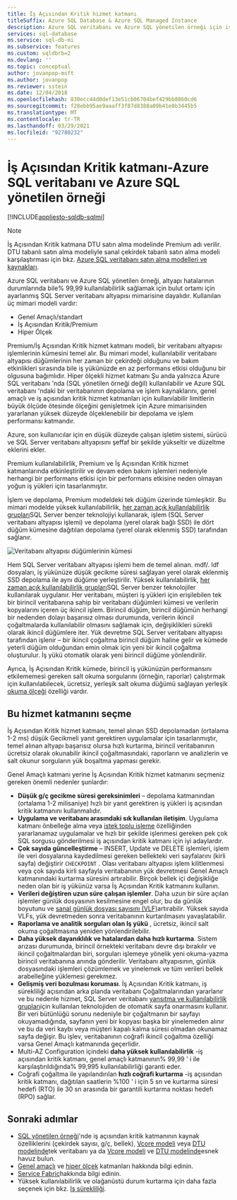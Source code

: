 ```yaml
---
title: İş Açısından Kritik hizmet katmanı
titleSuffix: Azure SQL Database & Azure SQL Managed Instance
description: Azure SQL veritabanı ve Azure SQL yönetilen örneği için iş açısından kritik hizmet katmanı hakkında bilgi edinin.
services: sql-database
ms.service: sql-db-mi
ms.subservice: features
ms.custom: sqldbrb=2
ms.devlang: ''
ms.topic: conceptual
author: jovanpop-msft
ms.author: jovanpop
ms.reviewer: sstein
ms.date: 12/04/2018
ms.openlocfilehash: 830ecc44d0def13e51cb06704bef429bb8860cd6
ms.sourcegitcommit: f28ebb95ae9aaaff3f87d8388a09b41e0b3445b5
ms.translationtype: MT
ms.contentlocale: tr-TR
ms.lasthandoff: 03/29/2021
ms.locfileid: "92780232"
---
```

# <a name="business-critical-tier---azure-sql-database-and-azure-sql-managed-instance"></a>İş Açısından Kritik katmanı-Azure SQL veritabanı ve Azure SQL yönetilen örneği 
[!INCLUDE[appliesto-sqldb-sqlmi](../includes/appliesto-sqldb-sqlmi.md)]

> [!NOTE]
> İş Açısından Kritik katmana DTU satın alma modelinde Premium adı verilir. DTU tabanlı satın alma modeliyle sanal çekirdek tabanlı satın alma modeli karşılaştırması için bkz. [Azure SQL veritabanı satın alma modelleri ve kaynakları](purchasing-models.md).

Azure SQL veritabanı ve Azure SQL yönetilen örneği, altyapı hatalarının durumlarında bile% 99,99 kullanılabilirlik sağlamak için bulut ortamı için ayarlanmış SQL Server veritabanı altyapısı mimarisine dayalıdır. Kullanılan üç mimari modeli vardır:
- Genel Amaçlı/standart 
- İş Açısından Kritik/Premium
- Hiper Ölçek

Premium/İş Açısından Kritik hizmet katmanı modeli, bir veritabanı altyapısı işlemlerinin kümesini temel alır. Bu mimari model, kullanılabilir veritabanı altyapısı düğümlerinin her zaman bir çekirdeği olduğunu ve bakım etkinlikleri sırasında bile iş yükünüzde en az performans etkisi olduğunu bir olgusuna bağımlıdır. Hiper ölçekli hizmet katmanı Şu anda yalnızca Azure SQL veritabanı 'nda (SQL yönetilen örneği değil) kullanılabilir ve Azure SQL veritabanı 'ndaki bir veritabanının depolama ve işlem kaynaklarını, genel amaçlı ve iş açısından kritik hizmet katmanları için kullanılabilir limitlerin büyük ölçüde ötesinde ölçeğini genişletmek için Azure mimarisinden yararlanan yüksek düzeyde ölçeklenebilir bir depolama ve işlem performansı katmandır.

Azure, son kullanıcılar için en düşük düzeyde çalışan işletim sistemi, sürücü ve SQL Server veritabanı altyapısını şeffaf bir şekilde yükseltir ve düzeltme eklerini ekler. 

Premium kullanılabilirlik, Premium ve İş Açısından Kritik hizmet katmanlarında etkinleştirilir ve devam eden bakım işlemleri nedeniyle herhangi bir performans etkisi için bir performans etkisine neden olmayan yoğun iş yükleri için tasarlanmıştır.

İşlem ve depolama, Premium modeldeki tek düğüm üzerinde tümleşiktir. Bu mimari modelde yüksek kullanılabilirlik, [her zaman açık kullanılabilirlik grupları](/sql/database-engine/availability-groups/windows/overview-of-always-on-availability-groups-sql-server)SQL Server benzer teknolojiyi kullanarak, işlem (SQL Server veritabanı altyapısı işlemi) ve depolama (yerel olarak bağlı SSD) ile dört düğüm kümesine dağıtılan depolama (yerel olarak eklenmiş SSD) tarafından sağlanır.

![Veritabanı altyapısı düğümlerinin kümesi](./media/service-tier-business-critical/business-critical-service-tier.png)

Hem SQL Server veritabanı altyapısı işlemi hem de temel alınan. mdf/. ldf dosyaları, iş yükünüze düşük gecikme süresi sağlayan yerel olarak eklenmiş SSD depolama ile aynı düğüme yerleştirilir. Yüksek kullanılabilirlik, [her zaman açık kullanılabilirlik grupları](/sql/database-engine/availability-groups/windows/overview-of-always-on-availability-groups-sql-server)SQL Server benzer teknolojiler kullanılarak uygulanır. Her veritabanı, müşteri iş yükleri için erişilebilen tek bir birincil veritabanına sahip bir veritabanı düğümleri kümesi ve verilerin kopyalarını içeren üç ikincil işlem. Birincil düğüm, birincil düğümün herhangi bir nedenden dolayı başarısız olması durumunda, verilerin ikincil çoğaltmalarda kullanılabilir olmasını sağlamak için, değişiklikleri sürekli olarak ikincil düğümlere iter. Yük devretme SQL Server veritabanı altyapısı tarafından işlenir – bir ikincil çoğaltma birincil düğüm haline gelir ve kümede yeterli düğüm olduğundan emin olmak için yeni bir ikincil çoğaltma oluşturulur. İş yükü otomatik olarak yeni birincil düğüme yönlendirilir.

Ayrıca, İş Açısından Kritik kümede, birincil iş yükünüzün performansını etkilememesi gereken salt okuma sorgularını (örneğin, raporlar) çalıştırmak için kullanılabilecek, ücretsiz, yerleşik salt okuma düğümü sağlayan yerleşik [okuma ölçeği](read-scale-out.md) özelliği vardır.

## <a name="when-to-choose-this-service-tier"></a>Bu hizmet katmanını seçme

İş Açısından Kritik hizmet katmanı, temel alınan SSD depolamadan (ortalama 1-2 ms) düşük Gecikmeli yanıt gerektiren uygulamalar için tasarlanmıştır, temel alınan altyapı başarısız olursa hızlı kurtarma, birincil veritabanının ücretsiz olarak okunabilir ikincil çoğaltmasındaki, raporların ve analizlerin ve salt okunur sorguların yük boşaltma yapması gerekir.

Genel Amaçlı katmanı yerine İş Açısından Kritik hizmet katmanını seçmeniz gereken önemli nedenler şunlardır:
-   **Düşük g/ç gecikme süresi gereksinimleri** – depolama katmanından (ortalama 1-2 milisaniye) hızlı bir yanıt gerektiren iş yükleri iş açısından kritik katmanını kullanmalıdır. 
-   **Uygulama ve veritabanı arasındaki sık kullanılan iletişim**. Uygulama katmanı önbelleğe alma veya [istek toplu işleme](../performance-improve-use-batching.md) özelliğinden yararlanamaz uygulamalar ve hızlı bir şekilde işlenmesi gereken pek çok SQL sorgusu gönderilmesi iş açısından kritik katmanı için iyi adaylardır.
-   **Çok sayıda güncelleştirme** – INSERT, Update ve DELETE işlemleri, işlem ile veri dosyalarına kaydedilmesi gereken bellekteki veri sayfalarını (kirli sayfa) değiştirir `CHECKPOINT` . Olası veritabanı altyapısı işlem kilitlenmesi veya çok sayıda kirli sayfayla veritabanının yük devretmesi Genel Amaçlı katmanındaki kurtarma süresini artırabilir. Birçok bellek içi değişikliğe neden olan bir iş yükünüz varsa İş Açısından Kritik katmanını kullanın. 
-   **Verileri değiştiren uzun süre çalışan işlemler**. Daha uzun bir süre açılan işlemler günlük dosyasının kesilmesine engel olur, bu da günlük boyutunu ve [sanal günlük dosyası sayısını (VLF)](/sql/relational-databases/sql-server-transaction-log-architecture-and-management-guide#physical_arch)artırabilir. Yüksek sayıda VLFs, yük devretmeden sonra veritabanının kurtarılmasını yavaşlatabilir.
-   **Raporlama ve analitik sorguları olan Iş yükü** , ücretsiz, ikincil salt okuma çoğaltmasına yeniden yönlendirilebilir.
- **Daha yüksek dayanıklılık ve hatalardan daha hızlı kurtarma**. Sistem arızası durumunda, birincil örnekteki veritabanı devre dışı bırakılır ve ikincil çoğaltmalardan biri, sorguları işlemeye yönelik yeni okuma-yazma birincil veritabanına anında gönderilir. Veritabanı altyapısının, günlük dosyasındaki işlemleri çözümlemek ve yinelemek ve tüm verileri bellek arabelleğine yüklemesi gerekmez.
- **Gelişmiş veri bozulması koruması**. İş Açısından Kritik katmanı, iş sürekliliği açısından arka planda veritabanı Çoğaltmalarından yararlanır ve bu nedenle hizmet, SQL Server veritabanı [yansıtma ve kullanılabilirlik grupları](/sql/sql-server/failover-clusters/automatic-page-repair-availability-groups-database-mirroring)için kullanılan teknolojiden de otomatik sayfa onarmasını kullanır. Bir veri bütünlüğü sorunu nedeniyle bir çoğaltmanın bir sayfayı okuyamadığında, sayfanın yeni bir kopyası başka bir yinelemeden alınır ve bu da veri kaybı veya müşteri kapalı kalma süresi olmadan okunamaz sayfa değişir. Bu işlev, veritabanının coğrafi ikincil çoğaltma özelliği varsa Genel Amaçlı katmanında geçerlidir.
- Multi-AZ Configuration içindeki **daha yüksek kullanılabilirlik** -iş açısından kritik katmanı, genel amaçlı katmanının% 99,99 ' i ile karşılaştırıldığında% 99,995 kullanılabilirliği garanti eder.
- Coğrafi çoğaltma ile yapılandırılan **hızlı coğrafi kurtarma** -iş açısından kritik katmanı, dağıtılan saatlerin %100 ' i için 5 sn ve kurtarma süresi hedefi (RTO) ile 30 sn arasında bir garantili kurtarma noktası hedefı (RPO) sağlar.

## <a name="next-steps"></a>Sonraki adımlar

- [SQL yönetilen örneği](../managed-instance/resource-limits.md#service-tier-characteristics)'nde iş açısından kritik katmanının kaynak özelliklerini (çekirdek sayısı, g/ç, bellek), [Vcore modeli](resource-limits-vcore-single-databases.md#business-critical---provisioned-compute---gen4) veya [DTU modelinde](resource-limits-dtu-single-databases.md#premium-service-tier)tek veritabanı ya da [Vcore modeli](resource-limits-vcore-elastic-pools.md#business-critical---provisioned-compute---gen4) ve [DTU modelinde](resource-limits-dtu-elastic-pools.md#premium-elastic-pool-limits)esnek havuz bulun.
- [Genel amaçlı](service-tier-general-purpose.md) ve [hiper ölçek](service-tier-hyperscale.md) katmanları hakkında bilgi edinin.
- [Service Fabric](../../service-fabric/service-fabric-overview.md)hakkında bilgi edinin.
- Yüksek kullanılabilirlik ve olağanüstü durum kurtarma için daha fazla seçenek için bkz. [Iş sürekliliği](business-continuity-high-availability-disaster-recover-hadr-overview.md).